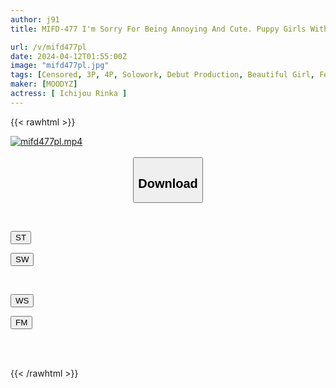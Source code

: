 ```yaml
---
author: j91
title: MIFD-477 I'm Sorry For Being Annoying And Cute. Puppy Girls With Wet Eyes Are Creatures That Ruin Men With Their Naughty Gestures. Rinka Ichijo Makes Her Natural AV Debut.

url: /v/mifd477pl
date: 2024-04-12T01:55:00Z
image: "mifd477pl.jpg"
tags: [Censored, 3P, 4P, Solowork, Debut Production, Beautiful Girl, Female College Student, Kiss	]
maker: [MOODYZ]
actress: [ Ichijou Rinka ]
---
```



{{< rawhtml >}}

<div class="video" data-videoid="bkXe4RzrqmC2bG">
    <a href="javascript:;">
        <img src="/v/mifd477pl/mifd477pl.jpg" width="WIDTH" height="HEIGHT" alt="mifd477pl.mp4" loading="lazy">
    </a>
</div>

<script type="text/javascript" src="https://j91.asia/asset/on-demand-st.js"></script>

<br>
  <link rel="stylesheet" href="https://j91.asia/asset/bs5.css">
  
  <center>
  <button class="btn btn-primary" type="button" data-bs-toggle="collapse" data-bs-target=".multi-collapse" aria-expanded="false" aria-controls="multiCollapseExample1 multiCollapseExample2"><h2>Download</h2></button></center>
</p>
<div class="row">
  <div class="col">
    <div class="collapse multi-collapse" id="multiCollapseExample1">
      <div class="card card-body">
	      	      <br>
<div class="buttons">  
<p><a href="https://streamtape.to/v/bkXe4RzrqmC2bG" target="_blank"><button class="btn-hover color-3"><i class="fa fa-download"></i> ST</button></a></p>
<p><a href="https://asnwish.com/d8muw2a7rbh7" target="_blank"><button class="btn-hover color-2"><i class="fa fa-download"></i> SW</button></a></p></div>
    </div>
  </div>
</div>
  <div class="col">
    <div class="collapse multi-collapse" id="multiCollapseExample2">
      <div class="card card-body">
	      <br>
<div class="buttons">
<p><a href="https://wolfstream.tv/59alxlt6bbot"><button class="btn-hover color-9"><i class="fa fa-download"></i> WS</button></a></p>
<p><a href="https://filemoon.sx/d/ixn29zbvus8g"><button class="btn-hover color-8"><i class="fa fa-download"></i> FM</button></a></p></div>
<br><br>
      </div>
    </div>
  </div>
</div>

{{< /rawhtml >}}
